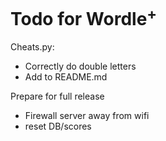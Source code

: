 # Todo for Wordle<sup>+</sup>

Cheats.py:
- Correctly do double letters
- Add to README.md

Prepare for full release
- Firewall server away from wifi
- reset DB/scores
